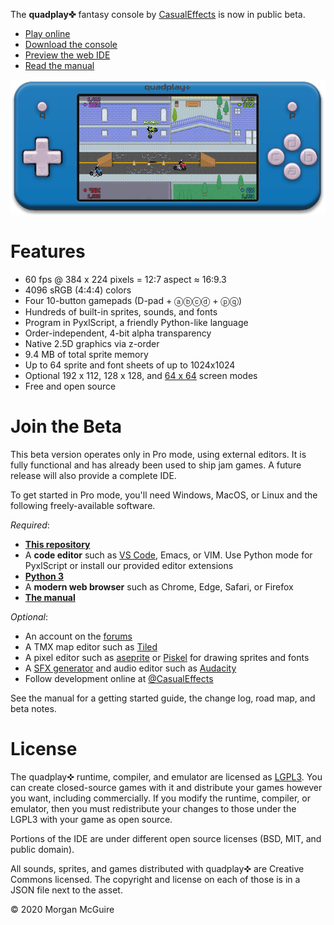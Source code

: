 The **quadplay✜** fantasy console by [CasualEffects](https://casual-effects.com)
is now in public beta.

- [Play online](https://morgan3d.github.io/quadplay/console/quadplay.html)
- [Download the console](https://github.com/morgan3d/quadplay/archive/master.zip)
- [Preview the web IDE](https://morgan3d.github.io/quadplay/console/quadplay.html?IDE=1&game=quad://games/quadpaddle)
- [Read the manual](https://morgan3d.github.io/quadplay/doc/manual.md.html)

![](doc/emulator.png)


Features
========================================================

- 60 fps @ 384 x 224 pixels = 12:7 aspect ≈ 16:9.3
- 4096 sRGB (4:4:4) colors
- Four 10-button gamepads (D-pad + ⓐⓑⓒⓓ + ⓟⓠ)
- Hundreds of built-in sprites, sounds, and fonts
- Program in PyxlScript, a friendly Python-like language
- Order-independent, 4-bit alpha transparency
- Native 2.5D graphics via z-order
- 9.4 MB of total sprite memory
- Up to 64 sprite and font sheets of up to 1024x1024
- Optional 192 x 112, 128 x 128, and [64 x 64](https://itch.io/jam/lowrezjam-2019) screen modes
- Free and open source


Join the Beta
========================================================

This beta version operates only in Pro mode, using external editors.
It is fully functional and has already been used to ship jam games.
A future release will also provide a complete IDE.

To get started in Pro mode, you'll need Windows, MacOS, or Linux and 
the following freely-available software.

_Required_:

- [**This repository**](https://github.com/morgan3d/quadplay/archive/master.zip)
- A **code editor** such as [VS Code](https://code.visualstudio.com/), Emacs, or VIM. Use Python mode for PyxlScript or install our provided editor extensions
- [**Python 3**](https://www.python.org/downloads/)
- A **modern web browser** such as Chrome, Edge, Safari, or Firefox
- [**The manual**](https://morgan3d.github.io/quadplay/doc/manual.md.html)

_Optional_:

- An account on the [forums](http://quadplay.freeforums.net)
- A TMX map editor such as [Tiled](https://www.mapeditor.org/)
- A pixel editor such as [aseprite](https://www.aseprite.org/) or [Piskel](https://www.piskelapp.com/) for drawing sprites and fonts
- A [SFX generator](https://www.bfxr.net/) and audio editor such as [Audacity](https://www.audacityteam.org/)
- Follow development online at [@CasualEffects](https://twitter.com/CasualEffects)

See the manual for a getting started guide, the change log, road map, and beta notes.


License
========================================================

The quadplay✜ runtime, compiler, and emulator are licensed as
[LGPL3](https://www.gnu.org/licenses/lgpl-3.0.en.html). You can create
closed-source games with it and distribute your games however you
want, including commercially. If you modify the runtime, compiler, or
emulator, then you must redistribute your changes to those under the
LGPL3 with your game as open source.

Portions of the IDE are under different open source licenses (BSD,
MIT, and public domain).

All sounds, sprites, and games distributed with quadplay✜ are Creative
Commons licensed. The copyright and license on each of those is in 
a JSON file next to the asset.

© 2020 Morgan McGuire
